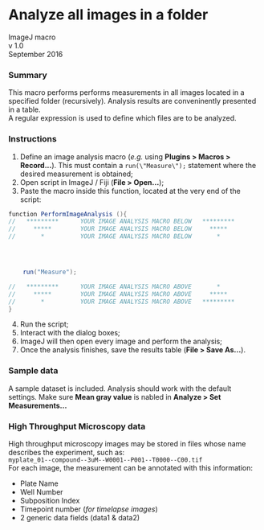 # Analyze all images in a folder
ImageJ macro  
v 1.0  
September 2016  

### Summary
This macro performs performs measurements in all images located in a specified folder (recursively). Analysis results are conveninently presented in a table.  
A regular expression is used to define which files are to be analyzed.  

### Instructions
1. Define an image analysis macro (_e.g._ using **Plugins > Macros > Record...**). This must contain a `run(\"Measure\");` statement where the desired measurement is obtained;  
2. Open script in ImageJ / Fiji (**File > Open...**);  
3. Paste the macro inside this function, located at the very end of the script:  
```java
function PerformImageAnalysis (){
//   *********      YOUR IMAGE ANALYSIS MACRO BELOW   *********
//     *****        YOUR IMAGE ANALYSIS MACRO BELOW     *****
//       *          YOUR IMAGE ANALYSIS MACRO BELOW       *




    run("Measure");

//   *********      YOUR IMAGE ANALYSIS MACRO ABOVE       *
//     *****        YOUR IMAGE ANALYSIS MACRO ABOVE     *****
//       *          YOUR IMAGE ANALYSIS MACRO ABOVE   *********
}
```
4. Run the script;  
5. Interact with the dialog boxes;  
6. ImageJ will then open every image and perform the analysis;  
6. Once the analysis finishes, save the results table (**File > Save As...**).  


### Sample data  
A sample dataset is included. Analysis should work with the default settings. Make sure **Mean gray value** is nabled in **Analyze > Set Measurements...**  

### High Throughput Microscopy data
High throughput microscopy images may be stored in files whose name describes the experiment, such as:  
`myplate_01--compound--3uM--W0001--P001--T0000--C00.tif`  
For each image, the measurement can be annotated with this information:  
- Plate Name  
- Well Number  
- Subposition Index  
- Timepoint number (_for timelapse images_)  
- 2 generic data fields (data1 & data2)  
